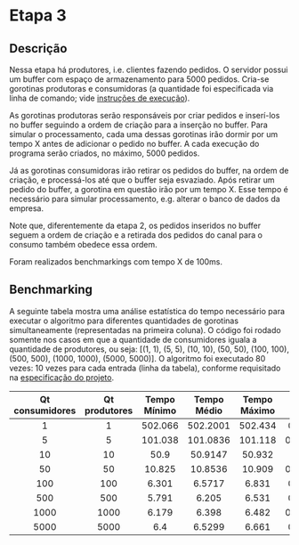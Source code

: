 # Etapa 3

## Descrição

Nessa etapa há produtores, i.e. clientes fazendo pedidos. O servidor possui um buffer com espaço de armazenamento para 5000 pedidos. Cria-se gorotinas produtoras e consumidoras \(a quantidade foi especificada via linha de comando; vide [instruções de execução](1-instrucoes.md)\).

As gorotinas produtoras serão responsáveis por criar pedidos e inserí-los no buffer seguindo a ordem de criação para a inserção no buffer. Para simular o processamento, cada uma dessas gorotinas irão dormir por um tempo X antes de adicionar o pedido no buffer. A cada execução do programa serão criados, no máximo, 5000 pedidos.

Já as gorotinas consumidoras irão retirar os pedidos do buffer, na ordem de criação, e processá-los até que o buffer seja esvaziado. Após retirar um pedido do buffer, a gorotina em questão irão por um tempo X. Esse tempo é necessário para simular processamento, e.g. alterar o banco de dados da empresa.

Note que, diferentemente da etapa 2, os pedidos inseridos no buffer seguem a ordem de criação e a retirada dos pedidos do canal para o consumo também obedece essa ordem.

Foram realizados benchmarkings com tempo X de 100ms.

## Benchmarking

A seguinte tabela mostra uma análise estatística do tempo necessário para executar o algoritmo para diferentes quantidades de gorotinas simultaneamente \(representadas na primeira coluna\). O código foi rodado somente nos casos em que a quantidade de consumidores iguala a quantidade de produtores, ou seja: \[\(1, 1\), \(5, 5\), \(10, 10\), \(50, 50\), \(100, 100\), \(500, 500\), \(1000, 1000\), \(5000, 5000\)\]. O algoritmo foi executado 80 vezes: 10 vezes para cada entrada \(linha da tabela\), conforme requisitado na [especificação do projeto](../Trabalho-Go.pdf).

| Qt consumidores | Qt produtores | Tempo Mínimo | Tempo Médio | Tempo Máximo | Desvio Padrão |
| :---: | :---: | :---: | :---: | :---: | :---: |
| 1 | 1 | 502.066 | 502.2001 | 502.434 | 0.1082019 |
| 5 | 5 | 101.038 | 101.0836 | 101.118 | 0.02622637 |
| 10 | 10 | 50.9 | 50.9147 | 50.932 | 0.010133 |
| 50 | 50 | 10.825 | 10.8536 | 10.909 | 0.02912883 |
| 100 | 100 | 6.301 | 6.5717 | 6.831 | 0.1994493 |
| 500 | 500 | 5.791 | 6.205 | 6.531 | 0.2706851 |
| 1000 | 1000 | 6.179 | 6.398 | 6.482 | 0.09271462 |
| 5000 | 5000 | 6.4 | 6.5299 | 6.661 | 0.1016863 |



